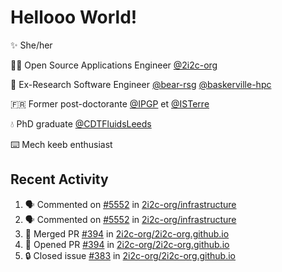 # Hellooo World!

✨ She/her

👩‍💻 Open Source Applications Engineer [@2i2c-org](https://2i2c.org/)

🐻 Ex-Research Software Engineer [@bear-rsg](https://github.com/bear-rsg) [@baskerville-hpc](https://github.com/baskerville-hpc) 

🇫🇷 Former post-doctorante [@IPGP](https://github.com/IPGP) et [@ISTerre](https://www.isterre.fr/) 

💧 PhD graduate [@CDTFluidsLeeds](https://fluid-dynamics.leeds.ac.uk/) 

⌨️ Mech keeb enthusiast 

## Recent Activity 

<!--START_SECTION:activity-->
1. 🗣 Commented on [#5552](https://github.com/2i2c-org/infrastructure/issues/5552#issuecomment-2739798494) in [2i2c-org/infrastructure](https://github.com/2i2c-org/infrastructure)
2. 🗣 Commented on [#5552](https://github.com/2i2c-org/infrastructure/issues/5552#issuecomment-2736970457) in [2i2c-org/infrastructure](https://github.com/2i2c-org/infrastructure)
3. 🎉 Merged PR [#394](https://github.com/2i2c-org/2i2c-org.github.io/pull/394) in [2i2c-org/2i2c-org.github.io](https://github.com/2i2c-org/2i2c-org.github.io)
4. 💪 Opened PR [#394](https://github.com/2i2c-org/2i2c-org.github.io/pull/394) in [2i2c-org/2i2c-org.github.io](https://github.com/2i2c-org/2i2c-org.github.io)
5. 🔒 Closed issue [#383](https://github.com/2i2c-org/2i2c-org.github.io/issues/383) in [2i2c-org/2i2c-org.github.io](https://github.com/2i2c-org/2i2c-org.github.io)
<!--END_SECTION:activity-->
